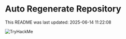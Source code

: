 # Auto Regenerate Repository

This README was last updated: 2025-06-14 11:22:08

 ![TryHackMe](https://tryhackme.com/badge/533634)